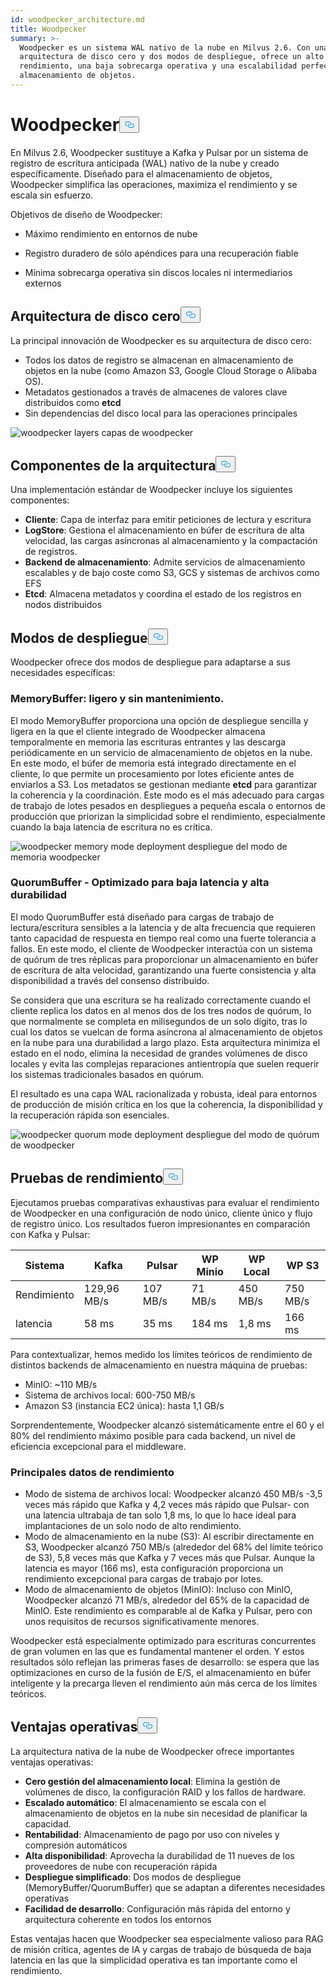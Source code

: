 ```yaml
---
id: woodpecker_architecture.md
title: Woodpecker
summary: >-
  Woodpecker es un sistema WAL nativo de la nube en Milvus 2.6. Con una
  arquitectura de disco cero y dos modos de despliegue, ofrece un alto
  rendimiento, una baja sobrecarga operativa y una escalabilidad perfecta en el
  almacenamiento de objetos.
---
```

<h1 id="Woodpecker" class="common-anchor-header">Woodpecker<button data-href="#Woodpecker" class="anchor-icon" translate="no">
      <svg translate="no"
        aria-hidden="true"
        focusable="false"
        height="20"
        version="1.1"
        viewBox="0 0 16 16"
        width="16"
      >
        <path
          fill="#0092E4"
          fill-rule="evenodd"
          d="M4 9h1v1H4c-1.5 0-3-1.69-3-3.5S2.55 3 4 3h4c1.45 0 3 1.69 3 3.5 0 1.41-.91 2.72-2 3.25V8.59c.58-.45 1-1.27 1-2.09C10 5.22 8.98 4 8 4H4c-.98 0-2 1.22-2 2.5S3 9 4 9zm9-3h-1v1h1c1 0 2 1.22 2 2.5S13.98 12 13 12H9c-.98 0-2-1.22-2-2.5 0-.83.42-1.64 1-2.09V6.25c-1.09.53-2 1.84-2 3.25C6 11.31 7.55 13 9 13h4c1.45 0 3-1.69 3-3.5S14.5 6 13 6z"
        ></path>
      </svg>
    </button></h1><p>En Milvus 2.6, Woodpecker sustituye a Kafka y Pulsar por un sistema de registro de escritura anticipada (WAL) nativo de la nube y creado específicamente. Diseñado para el almacenamiento de objetos, Woodpecker simplifica las operaciones, maximiza el rendimiento y se escala sin esfuerzo.</p>
<p>Objetivos de diseño de Woodpecker:</p>
<ul>
<li><p>Máximo rendimiento en entornos de nube</p></li>
<li><p>Registro duradero de sólo apéndices para una recuperación fiable</p></li>
<li><p>Mínima sobrecarga operativa sin discos locales ni intermediarios externos</p></li>
</ul>
<h2 id="Zero-disk-architecture" class="common-anchor-header">Arquitectura de disco cero<button data-href="#Zero-disk-architecture" class="anchor-icon" translate="no">
      <svg translate="no"
        aria-hidden="true"
        focusable="false"
        height="20"
        version="1.1"
        viewBox="0 0 16 16"
        width="16"
      >
        <path
          fill="#0092E4"
          fill-rule="evenodd"
          d="M4 9h1v1H4c-1.5 0-3-1.69-3-3.5S2.55 3 4 3h4c1.45 0 3 1.69 3 3.5 0 1.41-.91 2.72-2 3.25V8.59c.58-.45 1-1.27 1-2.09C10 5.22 8.98 4 8 4H4c-.98 0-2 1.22-2 2.5S3 9 4 9zm9-3h-1v1h1c1 0 2 1.22 2 2.5S13.98 12 13 12H9c-.98 0-2-1.22-2-2.5 0-.83.42-1.64 1-2.09V6.25c-1.09.53-2 1.84-2 3.25C6 11.31 7.55 13 9 13h4c1.45 0 3-1.69 3-3.5S14.5 6 13 6z"
        ></path>
      </svg>
    </button></h2><p>La principal innovación de Woodpecker es su arquitectura de disco cero:</p>
<ul>
<li>Todos los datos de registro se almacenan en almacenamiento de objetos en la nube (como Amazon S3, Google Cloud Storage o Alibaba OS).</li>
<li>Metadatos gestionados a través de almacenes de valores clave distribuidos como <strong>etcd</strong></li>
<li>Sin dependencias del disco local para las operaciones principales</li>
</ul>
<p>
  
   <span class="img-wrapper"> <img translate="no" src="/docs/v2.6.x/assets/woodpecker_layers.png" alt="woodpecker layers" class="doc-image" id="woodpecker-layers" />
   </span> <span class="img-wrapper"> <span>capas de woodpecker</span> </span></p>
<h2 id="Architecture-components" class="common-anchor-header">Componentes de la arquitectura<button data-href="#Architecture-components" class="anchor-icon" translate="no">
      <svg translate="no"
        aria-hidden="true"
        focusable="false"
        height="20"
        version="1.1"
        viewBox="0 0 16 16"
        width="16"
      >
        <path
          fill="#0092E4"
          fill-rule="evenodd"
          d="M4 9h1v1H4c-1.5 0-3-1.69-3-3.5S2.55 3 4 3h4c1.45 0 3 1.69 3 3.5 0 1.41-.91 2.72-2 3.25V8.59c.58-.45 1-1.27 1-2.09C10 5.22 8.98 4 8 4H4c-.98 0-2 1.22-2 2.5S3 9 4 9zm9-3h-1v1h1c1 0 2 1.22 2 2.5S13.98 12 13 12H9c-.98 0-2-1.22-2-2.5 0-.83.42-1.64 1-2.09V6.25c-1.09.53-2 1.84-2 3.25C6 11.31 7.55 13 9 13h4c1.45 0 3-1.69 3-3.5S14.5 6 13 6z"
        ></path>
      </svg>
    </button></h2><p>Una implementación estándar de Woodpecker incluye los siguientes componentes:</p>
<ul>
<li><strong>Cliente</strong>: Capa de interfaz para emitir peticiones de lectura y escritura</li>
<li><strong>LogStore</strong>: Gestiona el almacenamiento en búfer de escritura de alta velocidad, las cargas asíncronas al almacenamiento y la compactación de registros.</li>
<li><strong>Backend de almacenamiento</strong>: Admite servicios de almacenamiento escalables y de bajo coste como S3, GCS y sistemas de archivos como EFS</li>
<li><strong>Etcd</strong>: Almacena metadatos y coordina el estado de los registros en nodos distribuidos</li>
</ul>
<h2 id="Deployment-modes" class="common-anchor-header">Modos de despliegue<button data-href="#Deployment-modes" class="anchor-icon" translate="no">
      <svg translate="no"
        aria-hidden="true"
        focusable="false"
        height="20"
        version="1.1"
        viewBox="0 0 16 16"
        width="16"
      >
        <path
          fill="#0092E4"
          fill-rule="evenodd"
          d="M4 9h1v1H4c-1.5 0-3-1.69-3-3.5S2.55 3 4 3h4c1.45 0 3 1.69 3 3.5 0 1.41-.91 2.72-2 3.25V8.59c.58-.45 1-1.27 1-2.09C10 5.22 8.98 4 8 4H4c-.98 0-2 1.22-2 2.5S3 9 4 9zm9-3h-1v1h1c1 0 2 1.22 2 2.5S13.98 12 13 12H9c-.98 0-2-1.22-2-2.5 0-.83.42-1.64 1-2.09V6.25c-1.09.53-2 1.84-2 3.25C6 11.31 7.55 13 9 13h4c1.45 0 3-1.69 3-3.5S14.5 6 13 6z"
        ></path>
      </svg>
    </button></h2><p>Woodpecker ofrece dos modos de despliegue para adaptarse a sus necesidades específicas:</p>
<h3 id="MemoryBuffer---Lightweight-and-maintenance-free" class="common-anchor-header">MemoryBuffer: ligero y sin mantenimiento.</h3><p>El modo MemoryBuffer proporciona una opción de despliegue sencilla y ligera en la que el cliente integrado de Woodpecker almacena temporalmente en memoria las escrituras entrantes y las descarga periódicamente en un servicio de almacenamiento de objetos en la nube. En este modo, el búfer de memoria está integrado directamente en el cliente, lo que permite un procesamiento por lotes eficiente antes de enviarlos a S3. Los metadatos se gestionan mediante <strong>etcd</strong> para garantizar la coherencia y la coordinación. Este modo es el más adecuado para cargas de trabajo de lotes pesados en despliegues a pequeña escala o entornos de producción que priorizan la simplicidad sobre el rendimiento, especialmente cuando la baja latencia de escritura no es crítica.</p>
<p>
  
   <span class="img-wrapper"> <img translate="no" src="/docs/v2.6.x/assets/woodpecker_memorybuffer_mode_deployment.png" alt="woodpecker memory mode deployment" class="doc-image" id="woodpecker-memory-mode-deployment" />
   </span> <span class="img-wrapper"> <span>despliegue del modo de memoria woodpecker</span> </span></p>
<h3 id="QuorumBuffer---Optimized-for-low-latency-high-durability" class="common-anchor-header">QuorumBuffer - Optimizado para baja latencia y alta durabilidad</h3><p>El modo QuorumBuffer está diseñado para cargas de trabajo de lectura/escritura sensibles a la latencia y de alta frecuencia que requieren tanto capacidad de respuesta en tiempo real como una fuerte tolerancia a fallos. En este modo, el cliente de Woodpecker interactúa con un sistema de quórum de tres réplicas para proporcionar un almacenamiento en búfer de escritura de alta velocidad, garantizando una fuerte consistencia y alta disponibilidad a través del consenso distribuido.</p>
<p>Se considera que una escritura se ha realizado correctamente cuando el cliente replica los datos en al menos dos de los tres nodos de quórum, lo que normalmente se completa en milisegundos de un solo dígito, tras lo cual los datos se vuelcan de forma asíncrona al almacenamiento de objetos en la nube para una durabilidad a largo plazo. Esta arquitectura minimiza el estado en el nodo, elimina la necesidad de grandes volúmenes de disco locales y evita las complejas reparaciones antientropía que suelen requerir los sistemas tradicionales basados en quórum.</p>
<p>El resultado es una capa WAL racionalizada y robusta, ideal para entornos de producción de misión crítica en los que la coherencia, la disponibilidad y la recuperación rápida son esenciales.</p>
<p>
  
   <span class="img-wrapper"> <img translate="no" src="/docs/v2.6.x/assets/woodpecker_quorumbuffer_mode_deployment.png" alt="woodpecker quorum mode deployment" class="doc-image" id="woodpecker-quorum-mode-deployment" />
   </span> <span class="img-wrapper"> <span>despliegue del modo de quórum de woodpecker</span> </span></p>
<h2 id="Performance-benchmarks" class="common-anchor-header">Pruebas de rendimiento<button data-href="#Performance-benchmarks" class="anchor-icon" translate="no">
      <svg translate="no"
        aria-hidden="true"
        focusable="false"
        height="20"
        version="1.1"
        viewBox="0 0 16 16"
        width="16"
      >
        <path
          fill="#0092E4"
          fill-rule="evenodd"
          d="M4 9h1v1H4c-1.5 0-3-1.69-3-3.5S2.55 3 4 3h4c1.45 0 3 1.69 3 3.5 0 1.41-.91 2.72-2 3.25V8.59c.58-.45 1-1.27 1-2.09C10 5.22 8.98 4 8 4H4c-.98 0-2 1.22-2 2.5S3 9 4 9zm9-3h-1v1h1c1 0 2 1.22 2 2.5S13.98 12 13 12H9c-.98 0-2-1.22-2-2.5 0-.83.42-1.64 1-2.09V6.25c-1.09.53-2 1.84-2 3.25C6 11.31 7.55 13 9 13h4c1.45 0 3-1.69 3-3.5S14.5 6 13 6z"
        ></path>
      </svg>
    </button></h2><p>Ejecutamos pruebas comparativas exhaustivas para evaluar el rendimiento de Woodpecker en una configuración de nodo único, cliente único y flujo de registro único. Los resultados fueron impresionantes en comparación con Kafka y Pulsar:</p>
<table>
<thead>
<tr><th>Sistema</th><th>Kafka</th><th>Pulsar</th><th>WP Minio</th><th>WP Local</th><th>WP S3</th></tr>
</thead>
<tbody>
<tr><td>Rendimiento</td><td>129,96 MB/s</td><td>107 MB/s</td><td>71 MB/s</td><td>450 MB/s</td><td>750 MB/s</td></tr>
<tr><td>latencia</td><td>58 ms</td><td>35 ms</td><td>184 ms</td><td>1,8 ms</td><td>166 ms</td></tr>
</tbody>
</table>
<p>Para contextualizar, hemos medido los límites teóricos de rendimiento de distintos backends de almacenamiento en nuestra máquina de pruebas:</p>
<ul>
<li>MinIO: ~110 MB/s</li>
<li>Sistema de archivos local: 600-750 MB/s</li>
<li>Amazon S3 (instancia EC2 única): hasta 1,1 GB/s</li>
</ul>
<p>Sorprendentemente, Woodpecker alcanzó sistemáticamente entre el 60 y el 80% del rendimiento máximo posible para cada backend, un nivel de eficiencia excepcional para el middleware.</p>
<h3 id="Key-performance-insights" class="common-anchor-header">Principales datos de rendimiento</h3><ul>
<li>Modo de sistema de archivos local: Woodpecker alcanzó 450 MB/s -3,5 veces más rápido que Kafka y 4,2 veces más rápido que Pulsar- con una latencia ultrabaja de tan solo 1,8 ms, lo que lo hace ideal para implantaciones de un solo nodo de alto rendimiento.</li>
<li>Modo de almacenamiento en la nube (S3): Al escribir directamente en S3, Woodpecker alcanzó 750 MB/s (alrededor del 68% del límite teórico de S3), 5,8 veces más que Kafka y 7 veces más que Pulsar. Aunque la latencia es mayor (166 ms), esta configuración proporciona un rendimiento excepcional para cargas de trabajo por lotes.</li>
<li>Modo de almacenamiento de objetos (MinIO): Incluso con MinIO, Woodpecker alcanzó 71 MB/s, alrededor del 65% de la capacidad de MinIO. Este rendimiento es comparable al de Kafka y Pulsar, pero con unos requisitos de recursos significativamente menores.</li>
</ul>
<p>Woodpecker está especialmente optimizado para escrituras concurrentes de gran volumen en las que es fundamental mantener el orden. Y estos resultados sólo reflejan las primeras fases de desarrollo: se espera que las optimizaciones en curso de la fusión de E/S, el almacenamiento en búfer inteligente y la precarga lleven el rendimiento aún más cerca de los límites teóricos.</p>
<h2 id="Operational-benefits" class="common-anchor-header">Ventajas operativas<button data-href="#Operational-benefits" class="anchor-icon" translate="no">
      <svg translate="no"
        aria-hidden="true"
        focusable="false"
        height="20"
        version="1.1"
        viewBox="0 0 16 16"
        width="16"
      >
        <path
          fill="#0092E4"
          fill-rule="evenodd"
          d="M4 9h1v1H4c-1.5 0-3-1.69-3-3.5S2.55 3 4 3h4c1.45 0 3 1.69 3 3.5 0 1.41-.91 2.72-2 3.25V8.59c.58-.45 1-1.27 1-2.09C10 5.22 8.98 4 8 4H4c-.98 0-2 1.22-2 2.5S3 9 4 9zm9-3h-1v1h1c1 0 2 1.22 2 2.5S13.98 12 13 12H9c-.98 0-2-1.22-2-2.5 0-.83.42-1.64 1-2.09V6.25c-1.09.53-2 1.84-2 3.25C6 11.31 7.55 13 9 13h4c1.45 0 3-1.69 3-3.5S14.5 6 13 6z"
        ></path>
      </svg>
    </button></h2><p>La arquitectura nativa de la nube de Woodpecker ofrece importantes ventajas operativas:</p>
<ul>
<li><strong>Cero gestión del almacenamiento local</strong>: Elimina la gestión de volúmenes de disco, la configuración RAID y los fallos de hardware.</li>
<li><strong>Escalado automático</strong>: El almacenamiento se escala con el almacenamiento de objetos en la nube sin necesidad de planificar la capacidad.</li>
<li><strong>Rentabilidad</strong>: Almacenamiento de pago por uso con niveles y compresión automáticos</li>
<li><strong>Alta disponibilidad</strong>: Aprovecha la durabilidad de 11 nueves de los proveedores de nube con recuperación rápida</li>
<li><strong>Despliegue simplificado</strong>: Dos modos de despliegue (MemoryBuffer/QuorumBuffer) que se adaptan a diferentes necesidades operativas</li>
<li><strong>Facilidad de desarrollo</strong>: Configuración más rápida del entorno y arquitectura coherente en todos los entornos</li>
</ul>
<p>Estas ventajas hacen que Woodpecker sea especialmente valioso para RAG de misión crítica, agentes de IA y cargas de trabajo de búsqueda de baja latencia en las que la simplicidad operativa es tan importante como el rendimiento.</p>
